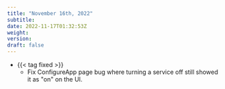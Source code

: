 ```yaml
---
title: "November 16th, 2022"
subtitle:
date: 2022-11-17T01:32:53Z
weight:
version:
draft: false
---
```


<!-- Available tags are: added, changed, deprecated, removed, fixed, performance, security -->
- {{< tag fixed >}}
    - Fix ConfigureApp page bug where turning a service off still showed it as "on" on the UI.
